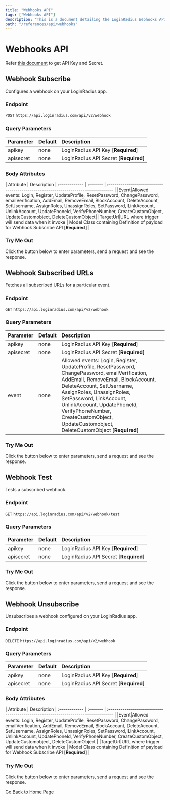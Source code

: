 ```yaml
---
title: "Webhooks API"
tags: ["Webhooks API"]
description: "This is a document detailing the LoginRadius Webhooks APIs."
path: "/references/api/webhooks"
---
```


# Webhooks API

Refer <a href="https://www.loginradius.com/docs/developer/faq/#how-to-retrieve-api-key-and-secret" target="_blank">this document</a> to get API Key and Secret.

## Webhook Subscribe

  Configures a webhook on your LoginRadius app.

  ### Endpoint
  `POST` `https://api.loginradius.com/api/v2/webhook`

  ### Query Parameters
  | Parameter    | Default | Description |
  | :------------ | :------- | :-------------------------------------------------------------------------------- |
  | apikey | none | LoginRadius API Key [**Required**] |
  | apisecret | none | LoginRadius API Secret [**Required**] |

  ### Body Attributes
  | Attribute | Description 
  | :------------ | :------- | :-------------------------------------------------------------------------------- | 
  |Event|Allowed events: Login, Register, UpdateProfile, ResetPassword, ChangePassword, emailVerification, AddEmail, RemoveEmail, BlockAccount, DeleteAccount, SetUsername, AssignRoles, UnassignRoles, SetPassword, LinkAccount, UnlinkAccount, UpdatePhoneId, VerifyPhoneNumber, CreateCustomObject, UpdateCustomobject, DeleteCustomObject|
  |TargetUrl|URL where trigger will send data when it invoke | Model Class containing Definition of payload for Webhook Subscribe API [**Required**] |

  ### Try Me Out
    
  Click the button below to enter parameters, send a request and see the response.

  <try-me-out id="webhook-subscribe" endpoint="https://api.loginradius.com/api/v2/webhook" method="POST" params='{"queryParams":[{"key":"apiKey","default":""},{"key":"apiSecret","default":""}],"headers":[{"key":"Content-Type","default":"application/json"}],"body":{"targeturl":"","event":""}}' sampleresponse='{ "IsPosted": true }'></try-me-out>

## Webhook Subscribed URLs

  Fetches all subscribed URLs for a particular event.

  ### Endpoint
  `GET` `https://api.loginradius.com/api/v2/webhook`

  ### Query Parameters
  | Parameter    | Default | Description |
  | :------------ | :------- | :-------------------------------------------------------------------------------- |
  | apikey | none | LoginRadius API Key [**Required**] |
  | apisecret | none | LoginRadius API Secret [**Required**] |
  | event | none | Allowed events: Login, Register, UpdateProfile, ResetPassword, ChangePassword, emailVerification, AddEmail, RemoveEmail, BlockAccount, DeleteAccount, SetUsername, AssignRoles, UnassignRoles, SetPassword, LinkAccount, UnlinkAccount, UpdatePhoneId, VerifyPhoneNumber, CreateCustomObject, UpdateCustomobject, DeleteCustomObject [**Required**] |

  ### Try Me Out
    
  Click the button below to enter parameters, send a request and see the response.

  <try-me-out id="webhook-subscribed-urls" endpoint="https://api.loginradius.com/api/v2/webhook" method="GET" params='{"queryParams":[{"key":"apiKey","default":""},{"key":"apiSecret","default":""},{"key":"event"}]}' sampleresponse='{ "data": [ { "TargetUrl": "https://xxxx.abc.com/acjhgj/gkgkj", "Event": "AssignRoles" }, { "TargetUrl": "https://xxxx.abc.com/kjnplatfhjhjorhjhgm-confihgjghguratihjon/stjyxxxndardn", "Event": "AssignRoles" } ], "Count": 2 }'></try-me-out>
 
## Webhook Test

  Tests a subscribed webhook.

  ### Endpoint
  `GET` `https://api.loginradius.com/api/v2/webhook/test`

  ### Query Parameters
  | Parameter    | Default | Description |
  | :------------ | :------- | :-------------------------------------------------------------------------------- |
  | apikey | none | LoginRadius API Key [**Required**] |
  | apisecret | none | LoginRadius API Secret [**Required**] |

  ### Try Me Out
    
  Click the button below to enter parameters, send a request and see the response.

  <try-me-out id="webhook-test" endpoint="https://api.loginradius.com/api/v2/webhook/test" method="GET" params='{"queryParams":[{"key":"apiKey","default":""},{"key":"apiSecret","default":""}]}' sampleresponse='{ "IsAllowed": true }'></try-me-out>
 
## Webhook Unsubscribe

  Unsubscribes a webhook configured on your LoginRadius app.

  ### Endpoint
  `DELETE` `https://api.loginradius.com/api/v2/webhook`

  ### Query Parameters
  | Parameter    | Default | Description |
  | :------------ | :------- | :-------------------------------------------------------------------------------- |
  | apikey | none | LoginRadius API Key [**Required**] |
  | apisecret | none | LoginRadius API Secret [**Required**] |

  ### Body Attributes
  | Attribute | Description 
  | :------------ | :------- | :-------------------------------------------------------------------------------- | 
  |Event|Allowed events: Login, Register, UpdateProfile, ResetPassword, ChangePassword, emailVerification, AddEmail, RemoveEmail, BlockAccount, DeleteAccount, SetUsername, AssignRoles, UnassignRoles, SetPassword, LinkAccount, UnlinkAccount, UpdatePhoneId, VerifyPhoneNumber, CreateCustomObject, UpdateCustomobject, DeleteCustomObject |
  |TargetUrl|URL where trigger will send data when it invoke | Model Class containing Definition of payload for Webhook Subscribe API [**Required**] |
  
  ### Try Me Out
    
  Click the button below to enter parameters, send a request and see the response.

  <try-me-out id="webhook-unsubscribe" endpoint="https://api.loginradius.com/api/v2/webhook" method="DELETE" params='{"queryParams":[{"key":"apiKey","default":""},{"key":"apiSecret","default":""}],"headers":[{"key":"Content-Type","default":"application/json"}],"body":{"targeturl":"","event":""}}' sampleresponse='{ "IsDeleted": true }'></try-me-out>

[Go Back to Home Page](/)
